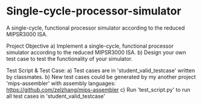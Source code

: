 # Single-cycle-processor-simulator
A single-cycle, functional processor simulator according to the reduced MIPSR3000 ISA.

Project Objective
  a) Implement a single-cycle, functional processor simulator according to the reduced MIPSR3000 ISA.
  b) Design your own test case to test the functionality of your simulator.

Test Script & Test Case:
  a) Test cases are in 'student_valid_testcase' written by classmates.
  b) New test cases could be generated by my another project 'mips-assembler' with assembly languages:
     https://github.com/zelzhang/mips-assembler
  c) Run 'test_script.py' to run all test cases in 'student_valid_testcase'
